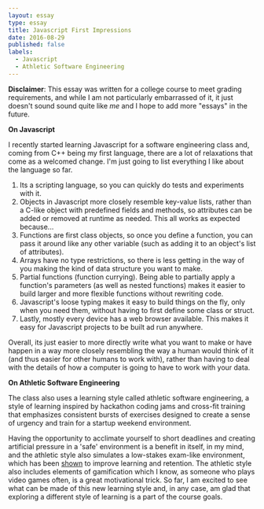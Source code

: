 ```yaml
---
layout: essay
type: essay
title: Javascript First Impressions
date: 2016-08-29
published: false
labels:
  - Javascript
  - Athletic Software Engineering
---
```

__Disclaimer__: This essay was written for a college course to meet grading requirements, and while I am not particularly embarrassed of it, it just doesn't sound sound quite like _me_ and I hope to add more "essays" in the future.

__On Javascript__

I recently started learning Javascript for a software engineering class and, coming from C++ being my first language, there are a lot of relaxations that come as a welcomed change. I'm just going to list everything I like about the language so far.

1. Its a scripting language, so you can quickly do tests and experiments with it.
2. Objects in Javascript more closely resemble key-value lists, rather than a C-like object with predefined fields and methods, so attributes can be added or removed at runtime as needed. This all works as expected because...
3. Functions are first class objects, so once you define a function, you can pass it around like any other variable (such as adding it to an object's list of attributes).
4. Arrays have no type restrictions, so there is less getting in the way of you making the kind of data structure you want to make.
5. Partial functions (function currying). Being able to partially apply a function's parameters (as well as nested functions) makes it easier to build larger and more flexible functions without rewriting code.
6. Javascript's loose typing makes it easy to build things on the fly, only when you need them, without having to first define some class or struct.
7. Lastly, mostly every device has a web browser available. This makes it easy for Javascript projects to be built ad run anywhere.

Overall, its just easier to more directly write what you want to make or have happen in a way more closely resembling the way a human would think of it (and thus easier for other humans to work with), rather than having to deal with the details of how a computer is going to have to work with your data.

__On Athletic Software Engineering__

The class also uses a learning style called athletic software engineering, a style of learning inspired by hackathon coding jams and cross-fit training that emphasizes consistent bursts of exercises designed to create a sense of urgency and train for a startup weekend environment. 

Having the opportunity to acclimate yourself to short deadlines and creating artificial pressure in a 'safe' environment is a benefit in itself, in my mind, and the athletic style also simulates a low-stakes exam-like environment, which has been [shown](http://cpr.molsci.ucla.edu/cpr/data/library/400241/resources/res011/file/What%20Works%20in%20Learning%20Study.pdf) to improve learning and retention. The athletic style also includes elements of gamification which I know, as someone who plays video games often, is a great motivational trick. So far, I am excited to see what can be made of this new learning style and, in any case, am glad that exploring a different style of learning is a part of the course goals.
